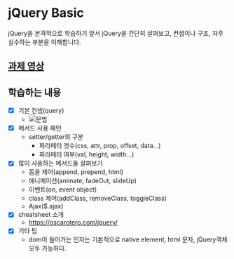 # jQuery Basic
jQuery을 본격적으로 학습하기 앞서 jQuery을 간단히 살펴보고, 컨셉이나 구조, 자주 실수하는 부분을 이해합니다.

## [과제 영상](http://portal.nhnnext.org/streaming/2016/1%ED%95%99%EA%B8%B0/jQuery/%EC%A0%84%EC%9A%A9%EC%9A%B0/654)

## 학습하는 내용
- [x] 기본 컨셉(query)
	- ![문법](https://raw.githubusercontent.com/NHNNEXT/2015-02-HTML5/master/resource/1.png)
- [x] 메서드 사용 패턴
	- setter/getter의 구분
		- 파라메터 갯수(css, attr, prop, offset, data...)
		- 파라메터 여부(val, height, width...)
- [x] 많이 사용하는 메서드들 살펴보기
	- 돔을 제어(append, prepend, html)
	- 애니메이션(animate, fadeOut, slideUp)
	- 이벤트(on, event object)
	- class 제어(addClass, removeClass, toggleClass)
	- Ajax($.ajax)
- [x] cheatsheet 소개
	- https://oscarotero.com/jquery/
- [x] 기타 팁
	- dom이 들어가는 인자는 기본적으로 native element, html 문자, jQuery객체 모두 가능하다.
